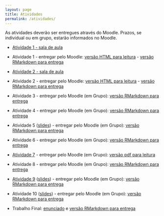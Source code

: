 ```yaml
---
layout: page
title: Atividades
permalink: /atividades/
---
```



As atividades deverão ser entregues através do Moodle. Prazos, se individual ou em grupo, estarão informados no Moodle.



* [Atividade 1 - sala de aula](atividade01/labintro.pdf)
* Atividade 1 - entregar pelo Moodle: [versão HTML para leitura](atividade01/Ex01.html) - [versão RMarkdown para entrega](atividade01/Ex01.Rmd.zip)

* [Atividade 2 - sala de aula](atividade02/lab2.pdf)
* Atividade 2 - entregar pelo Moodle: [versão HTML para leitura](atividade02/Ex02.html) - [versão RMarkdown para entrega](atividade02/Ex02.Rmd.zip)

* Atividade 3 - entregar pelo Moodle (em Grupo): [versão RMarkdown para entrega](atividade03/Ex03.Rmd.zip)

* Atividade 4 - entregar pelo Moodle (em Grupo): [versão RMarkdown para entrega](atividade04/Ex04.Rmd.zip)

* Atividade 5 ([slides](atividade05/slides/FisherExactTest.html)) - entregar pelo Moodle (em Grupo): [versão RMarkdown para entrega](atividade05/Ex05.zip)

* Atividade 6 - entregar pelo Moodle (em Grupo): [versão RMarkdown para entrega](atividade06/Ex06.Rmd.zip)

* [Atividade 7](atividade07/olharfatal.gif) - entregar pelo Moodle (em Grupo): [versão pdf para leitura](atividade07/Ex07.pdf)

* Atividade 8 - entregar pelo Moodle (em Grupo): [versão RMarkdown para entrega](atividade08/Ex08.Rmd.zip)

* [Atividade 9](atividade09/figura.jpg) ([slides](atividade09/slides/Aderencia.html)) - entregar pelo Moodle (em Grupo): [versão RMarkdown para entrega](atividade09/Ex09.Rmd.zip)

* Atividade 10 ([slides](atividade10/slides/PermutationTestMeans.html)) - entregar pelo Moodle (em Grupo): [versão RMarkdown para entrega](atividade10/Ex10.Rmd.zip)

* Trabalho Final: [enunciado](http://www.ime.unicamp.br/~nancy/Cursos/me110/projeto_final_mod.pdf) e [versão RMarkdown para entrega](TrabalhoFinal/TrabalhoFinal.Rmd.zip)